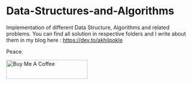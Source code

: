 # Data-Structures-and-Algorithms
Implementation of different Data Structure, Algorithms and related problems.
You can find all solution in respective folders and I write about them in my blog here : 
https://dev.to/akhilpokle

Peace.

<a href="https://www.buymeacoffee.com/aki" target="_blank"><img src="https://cdn.buymeacoffee.com/buttons/default-orange.png" alt="Buy Me A Coffee" style="height: 51px !important;width: 217px !important;" ></a>
